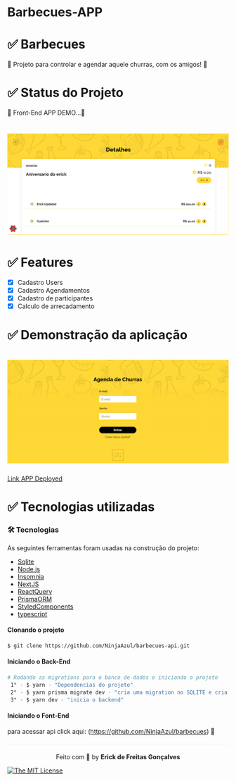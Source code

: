 
# Barbecues-APP


 # ✅ Barbecues
 
 
   🚀 Projeto para controlar e agendar aquele churras, com os amigos! 🚀
   
  
# ✅ Status do Projeto


 🚀 Front-End APP DEMO...🚀 

<h1 align="center">
  <img src=./global/demo/image-barbeues.png />
</h1>


#  ✅ Features

- [x] Cadastro Users
- [x] Cadastro Agendamentos
- [x] Cadastro de participantes
- [x] Calculo de arrecadamento  

# ✅ Demonstração da aplicação

<h1 align="center">
  <img src=./global/demo/barbecues.gif />
</h1>


<a href="https://barbecues-theta.vercel.app/">Link APP Deployed</a>


# ✅ Tecnologias utilizadas

### 🛠 Tecnologias

As seguintes ferramentas foram usadas na construção do projeto:

- [Sqlite](https://www.sqlite.org/index.html)
- [Node.js](https://nodejs.org/en/)
- [Insomnia](https://insomnia.rest/products/insomnia)
- [NextJS](https://nextjs.org/docs)
- [ReactQuery](https://nextjs.org/docs)
- [PrismaORM](https://www.prisma.io/)
- [StyledComponents](https://styled-components.com/)
- [typescript](https://www.typescriptlang.org/docs/)


#### Clonando o projeto
```sh
$ git clone https://github.com/NinjaAzul/barbecues-api.git

```
#### Iniciando o Back-End
```sh
# Rodando as migrations para o banco de dados e iniciando o projeto
 1° - $ yarn - "Dependencias do projeto"
 2° - $ yarn prisma migrate dev - "cria uma migration no SQLITE e cria as tabelas no banco"
 3° - $ yarn dev - "inicia o backend" 
```

#### Iniciando o Font-End

 para acessar api click aqui: (https://github.com/NinjaAzul/barbecues) 🚀





<p align="center" style="margin-top: 20px; border-top: 1px solid #eee; padding-top: 20px;">Feito com 💙 by <strong>   Erick de Freitas Gonçalves  </strong> </p>

 
[![The MIT License](https://img.shields.io/badge/license-MIT-green.svg?style=flat-square)](http://github.com/jvictorfarias/gobarber/LICENSE.md)
